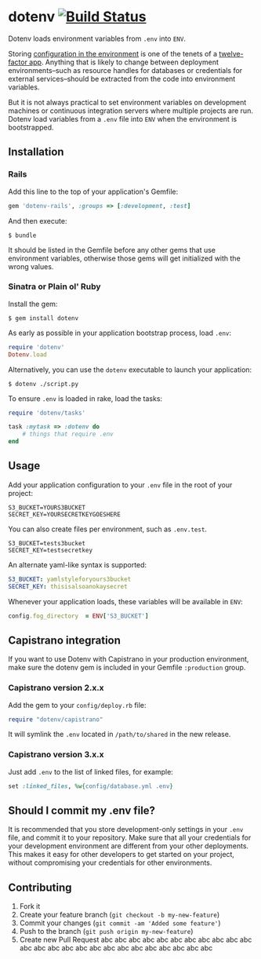 # dotenv [![Build Status](https://secure.travis-ci.org/bkeepers/dotenv.png?branch=master)](https://travis-ci.org/bkeepers/dotenv)

Dotenv loads environment variables from `.env` into `ENV`.

Storing [configuration in the environment](http://www.12factor.net/config) is one of the tenets of a [twelve-factor app](http://www.12factor.net/). Anything that is likely to change between deployment environments–such as resource handles for databases or credentials for external services–should be extracted from the code into environment variables.

But it is not always practical to set environment variables on development machines or continuous integration servers where multiple projects are run. Dotenv load variables from a `.env` file into `ENV` when the environment is bootstrapped.

## Installation

### Rails

Add this line to the top of your application's Gemfile:

```ruby
gem 'dotenv-rails', :groups => [:development, :test]
```

And then execute:

```shell
$ bundle
```

It should be listed in the Gemfile before any other gems that use environment variables, otherwise those gems will get initialized with the wrong values.

### Sinatra or Plain ol' Ruby

Install the gem:

```shell
$ gem install dotenv
```

As early as possible in your application bootstrap process, load `.env`:

```ruby
require 'dotenv'
Dotenv.load
```

Alternatively, you can use the `dotenv` executable to launch your application:

```shell
$ dotenv ./script.py
```

To ensure `.env` is loaded in rake, load the tasks:

```ruby
require 'dotenv/tasks'

task :mytask => :dotenv do
    # things that require .env
end
```

## Usage

Add your application configuration to your `.env` file in the root of your project:

```shell
S3_BUCKET=YOURS3BUCKET
SECRET_KEY=YOURSECRETKEYGOESHERE
```

You can also create files per environment, such as `.env.test`.

```shell
S3_BUCKET=tests3bucket
SECRET_KEY=testsecretkey
```

An alternate yaml-like syntax is supported:

```yaml
S3_BUCKET: yamlstyleforyours3bucket
SECRET_KEY: thisisalsoanokaysecret
```

Whenever your application loads, these variables will be available in `ENV`:

```ruby
config.fog_directory  = ENV['S3_BUCKET']
```

## Capistrano integration

If you want to use Dotenv with Capistrano in your production environment, make sure the dotenv gem is included in your Gemfile `:production` group.

### Capistrano version 2.x.x

Add the gem to your `config/deploy.rb` file:

```ruby
require "dotenv/capistrano"
```

It will symlink the `.env` located in `/path/to/shared` in the new release. 


### Capistrano version 3.x.x

Just add `.env` to the list of linked files, for example:

```ruby
set :linked_files, %w{config/database.yml .env}
```

## Should I commit my .env file?

It is recommended that you store development-only settings in your `.env` file, and commit it to your repository. Make sure that all your credentials for your development environment are different from your other deployments. This makes it easy for other developers to get started on your project, without compromising your credentials for other environments.

## Contributing

1. Fork it
2. Create your feature branch (`git checkout -b my-new-feature`)
3. Commit your changes (`git commit -am 'Added some feature'`)
4. Push to the branch (`git push origin my-new-feature`)
5. Create new Pull Request
abc
abc
abc
abc
abc
abc
abc
abc
abc
abc
abc
abc
abc
abc
abc
abc
abc
abc
abc
abc
abc
abc
abc
abc
abc
